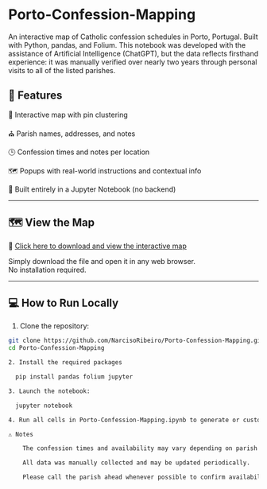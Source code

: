 # Porto-Confession-Mapping
An interactive map of Catholic confession schedules in Porto, Portugal. Built with Python, pandas, and Folium. This notebook was developed with the assistance of Artificial Intelligence (ChatGPT), but the data reflects firsthand experience: it was manually verified over nearly two years through personal visits to all of the listed parishes.

## 📌 Features

📍 Interactive map with pin clustering

⛪ Parish names, addresses, and notes

🕒 Confession times and notes per location

🗺️ Popups with real-world instructions and contextual info

🐍 Built entirely in a Jupyter Notebook (no backend)

---

## 🗺️ View the Map

📍 [Click here to download and view the interactive map](porto_confession_map.html)

Simply download the file and open it in any web browser.  
No installation required.

---

## 💻 How to Run Locally

1. Clone the repository:
```bash
git clone https://github.com/NarcisoRibeiro/Porto-Confession-Mapping.git
cd Porto-Confession-Mapping

2. Install the required packages

  pip install pandas folium jupyter

3. Launch the notebook:

  jupyter notebook

4. Run all cells in Porto-Confession-Mapping.ipynb to generate or customize the map.

⚠️ Notes

    The confession times and availability may vary depending on parish schedules and priest availability.

    All data was manually collected and may be updated periodically.

    Please call the parish ahead whenever possible to confirm availability.
